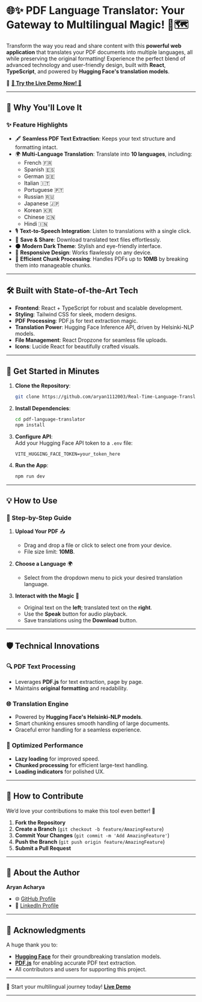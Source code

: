 # 🌐✨ PDF Language Translator: Your Gateway to Multilingual Magic! 📖🗺️  

Transform the way you read and share content with this **powerful web application** that translates your PDF documents into multiple languages, all while preserving the original formatting! Experience the perfect blend of advanced technology and user-friendly design, built with **React**, **TypeScript**, and powered by **Hugging Face's translation models**.

🎉 **[🌟 Try the Live Demo Now! 🌟](https://spiffy-sfogliatella-acb65d.netlify.app/)**  

---

## 🌟 Why You'll Love It  

### ✨ **Feature Highlights**  
- 🖋️ **Seamless PDF Text Extraction**: Keeps your text structure and formatting intact.  
- 🌍 **Multi-Language Translation**: Translate into **10 languages**, including:  
  - French 🇫🇷  
  - Spanish 🇪🇸  
  - German 🇩🇪  
  - Italian 🇮🇹  
  - Portuguese 🇵🇹  
  - Russian 🇷🇺  
  - Japanese 🇯🇵  
  - Korean 🇰🇷  
  - Chinese 🇨🇳  
  - Hindi 🇮🇳  
- 🎙️ **Text-to-Speech Integration**: Listen to translations with a single click.  
- 💾 **Save & Share**: Download translated text files effortlessly.  
- 🌑 **Modern Dark Theme**: Stylish and eye-friendly interface.  
- 📱 **Responsive Design**: Works flawlessly on any device.  
- 🚀 **Efficient Chunk Processing**: Handles PDFs up to **10MB** by breaking them into manageable chunks.  

---

## 🛠️ Built with State-of-the-Art Tech  

- **Frontend**: React + TypeScript for robust and scalable development.  
- **Styling**: Tailwind CSS for sleek, modern designs.  
- **PDF Processing**: PDF.js for text extraction magic.  
- **Translation Power**: Hugging Face Inference API, driven by Helsinki-NLP models.  
- **File Management**: React Dropzone for seamless file uploads.  
- **Icons**: Lucide React for beautifully crafted visuals.  

---

## 🚀 Get Started in Minutes  

1. **Clone the Repository**:  
   ```bash  
   git clone https://github.com/aryan1112003/Real-Time-Language-Translator-for-PDF  
   ```  

2. **Install Dependencies**:  
   ```bash  
   cd pdf-language-translator  
   npm install  
   ```  

3. **Configure API**:  
   Add your Hugging Face API token to a `.env` file:  
   ```env  
   VITE_HUGGING_FACE_TOKEN=your_token_here  
   ```  

4. **Run the App**:  
   ```bash  
   npm run dev  
   ```  

---

## 💡 How to Use  

### 🌟 Step-by-Step Guide  
1. **Upload Your PDF** 📤  
   - Drag and drop a file or click to select one from your device.  
   - File size limit: **10MB**.  

2. **Choose a Language** 🌍  
   - Select from the dropdown menu to pick your desired translation language.  

3. **Interact with the Magic** 🧙  
   - Original text on the **left**; translated text on the **right**.  
   - Use the **Speak** button for audio playback.  
   - Save translations using the **Download** button.  

---

## 🛡️ Technical Innovations  

### 🔍 **PDF Text Processing**  
- Leverages **PDF.js** for text extraction, page by page.  
- Maintains **original formatting** and readability.  

### 🌐 **Translation Engine**  
- Powered by **Hugging Face's Helsinki-NLP models**.  
- Smart chunking ensures smooth handling of large documents.  
- Graceful error handling for a seamless experience.  

### 🚀 **Optimized Performance**  
- **Lazy loading** for improved speed.  
- **Chunked processing** for efficient large-text handling.  
- **Loading indicators** for polished UX.  

---

## 🤝 How to Contribute  

We’d love your contributions to make this tool even better! 💪  

1. **Fork the Repository**  
2. **Create a Branch** (`git checkout -b feature/AmazingFeature`)  
3. **Commit Your Changes** (`git commit -m 'Add AmazingFeature'`)  
4. **Push the Branch** (`git push origin feature/AmazingFeature`)  
5. **Submit a Pull Request**  

---

## 👤 About the Author  

**Aryan Acharya**  
- 🌐 [GitHub Profile](https://github.com/aryan1112003)  
- 💼 [LinkedIn Profile](https://www.linkedin.com/in/aryan-acharya-9b939b316/)  

---

## 🙌 Acknowledgments  

A huge thank you to:  
- **[Hugging Face](https://huggingface.co/)** for their groundbreaking translation models.  
- **[PDF.js](https://mozilla.github.io/pdf.js/)** for enabling accurate PDF text extraction.  
- All contributors and users for supporting this project.  

---

🎉 Start your multilingual journey today! [**Live Demo**](https://spiffy-sfogliatella-acb65d.netlify.app/)  

--- 
